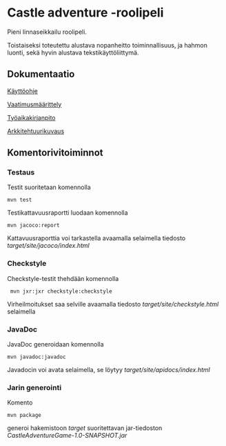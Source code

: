 # Castle adventure -roolipeli
Pieni linnaseikkailu roolipeli.

Toistaiseksi toteutettu alustava nopanheitto toiminnallisuus, ja hahmon luonti, sekä hyvin alustava tekstikäyttöliittymä.

## Dokumentaatio

[Käyttöohje](https://github.com/tramsair/ot-harjoitustyo/dokumentaatio/kayttoohje.md)

[Vaatimusmäärittely](https://github.com/tramsair/ot-harjoitustyo/blob/master/dokumentaatio/vaatimusmaarittely.md)

[Työaikakirjanpito](https://github.com/tramsair/ot-harjoitustyo/blob/master/dokumentaatio/tuntikirjanpito.md)

[Arkkitehtuurikuvaus](https://github.com/tramsair/ot-harjoitustyo/blob/master/dokumentaatio/arkkitehtuuri.md)

## Komentorivitoiminnot

### Testaus

Testit suoritetaan komennolla

```
mvn test
```

Testikattavuusraportti luodaan komennolla

```
mvn jacoco:report
```

Kattavuusraporttia voi tarkastella avaamalla selaimella tiedosto _target/site/jacoco/index.html_

### Checkstyle

Checkstyle-testit thehdään komennolla 

```
 mvn jxr:jxr checkstyle:checkstyle
```
Virheilmoitukset saa selville avaamalla tiedosto _target/site/checkstyle.html_ selaimella

### JavaDoc

JavaDoc generoidaan komennolla

```
mvn javadoc:javadoc
```
Javadocin voi avata selaimella, se löytyy _target/site/apidocs/index.html_

###  Jarin generointi

Komento

```
mvn package
```

generoi hakemistoon _target_ suoritettavan jar-tiedoston _CastleAdventureGame-1.0-SNAPSHOT.jar_
